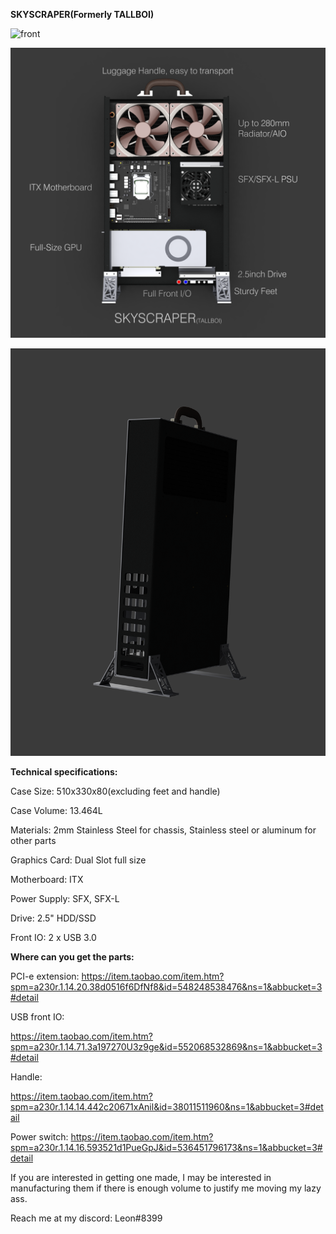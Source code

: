 **SKYSCRAPER(Formerly TALLBOI)**

![front](Render/fullrender.png?raw=true)

![caption](Render/component%20-%20caption.png?raw=true)

![back](Render/render_back.png?raw=true)

**Technical specifications:**

Case Size: 510x330x80(excluding feet and handle)

Case Volume: 13.464L

Materials: 2mm Stainless Steel for chassis, Stainless steel or aluminum for other parts

Graphics Card: Dual Slot full size

Motherboard: ITX

Power Supply: SFX, SFX-L

Drive: 2.5" HDD/SSD

Front IO: 2 x USB 3.0

**Where can you get the parts:**

PCI-e extension:
https://item.taobao.com/item.htm?spm=a230r.1.14.20.38d0516f6DfNf8&id=548248538476&ns=1&abbucket=3#detail

USB front IO:

https://item.taobao.com/item.htm?spm=a230r.1.14.71.3a197270U3z9ge&id=552068532869&ns=1&abbucket=3#detail

Handle:

https://item.taobao.com/item.htm?spm=a230r.1.14.14.442c20671xAnil&id=38011511960&ns=1&abbucket=3#detail

Power switch:
https://item.taobao.com/item.htm?spm=a230r.1.14.16.593521d1PueGpJ&id=536451796173&ns=1&abbucket=3#detail

If you are interested in getting one made, I may be interested in manufacturing them if there is enough volume to justify me moving my lazy ass.

Reach me at my discord: Leon#8399

